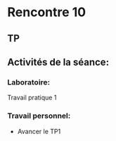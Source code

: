 # Rencontre 10
## TP

## Activités de la séance: 

### Laboratoire: 
Travail pratique 1



### Travail personnel: 
- Avancer le TP1